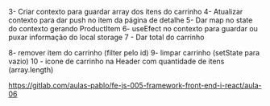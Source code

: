 
3- Criar contexto para guardar array dos itens do carrinho
4- Atualizar contexto para dar push no item da página de detalhe 
5- Dar map no state do contexto gerando ProductItem
6- useEfect no contexto para guardar ou puxar informação do local storage
7 - Dar total do carrinho

8- remover item do carrinho (filter pelo id)
9- limpar carrinho (setState para vazio)
10 - icone de carrinho na Header com quantidade de itens (array.length)

https://gitlab.com/aulas-pablo/fe-js-005-framework-front-end-i-react/aula-06